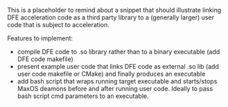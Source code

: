
 This is a placeholder to remind about a snippet that should illustrate
 linking DFE acceleration code as a third party library to a (generally
 larger) user code that is subject to acceleration.
 
 Features to implement:
  - compile DFE code to .so library rather than to a binary executable
    (add DFE code makefile)
  - present example user code that links DFE code as external .so lib
    (add user code makefile or CMake) and finally produces an executable
  - add bash script that wraps running target executable and starts/stops
    MaxOS deamons before and after running user code. Ideally to pass
    bash script cmd parameters to an executable.